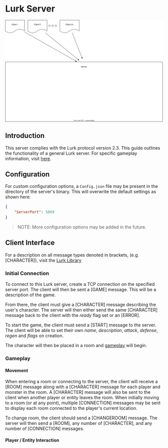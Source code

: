 # Lurk Server

![Server Layout](./lurk-server.drawio.svg)

## Introduction

This server complies with the Lurk protocol version 2.3. This guide outlines the functionality of a general Lurk server. For specific gameplay information, visit [here](./enders-game.md).

## Configuration

For custom configuration options, a `Config.json` file may be present in the directory of the server's binary. This will overwrite the default settings as shown here:

```json
{
    "ServerPort": 5069
}
```

> NOTE: More configuration options may be added in the future.

## Client Interface

For a description on all message types denoted in brackets, (e.g. [CHARACTER]), visit the [Lurk Library](../../../pkg/lurk/README.md)

### Initial Connection

To connect to this Lurk server, create a TCP connection on the specified server port. The client will then be sent a [GAME] message. This will be a description of the game.

From there, the client must give a [CHARACTER] message describing the user's character. The server will then either send the same [CHARACTER] message back to the client with the _ready_ flag set or an [ERROR]. 

To start the game, the client must send a [START] message to the server. The client will be able to set their own _name_, _description_, _attack_, _defense_, _regen_ and _flags_ on creation.

The character will then be placed in a room and [gameplay](#gameplay) will begin.

### Gameplay

#### Movement

When entering a room or connecting to the server, the client will receive a [ROOM] message along with a [CHARACTER] message for each player and monster in the room. A [CHARACTER] message will also be sent to the client when another player or entity leaves the room. When initially moving to a room (or at any point), multiple [CONNECTION] messages may be sent to display each room connected to the player's current location.

To change room, the client should send a [CHANGEROOM] message. The server will then send a [ROOM], any number of [CHARACTER], and any number of [CONNECTION] messages.

#### Player / Entity Interaction
